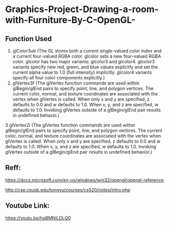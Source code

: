 # Graphics-Project-Drawing-a-room-with-Furniture-By-C-OpenGL-

## Function Used
1. glColor3ub
    (The GL stores both a current single-valued color index and a current four-valued RGBA color. glcolor sets a new four-valued RGBA color. glcolor has two major variants: glcolor3 and glcolor4. glcolor3 variants specify new red, green, and blue values explicitly and set the current alpha value to 1.0 (full intensity) implicitly. glcolor4 variants specify all four color components explicitly.)
2. glVertex3f
    (The glVertex function commands are used within glBegin/glEnd pairs to specify point, line, and polygon vertices. The current color, normal, and texture coordinates are associated with the vertex when glVertex is called. When only x and y are specified, z defaults to 0.0 and w defaults to 1.0. When x, y, and z are specified, w defaults to 1.0. Invoking glVertex outside of a glBegin/glEnd pair results in undefined behavio.)
    
3 glVertex2i
     (The glVertex function commands are used within glBegin/glEnd pairs to specify point, line, and polygon vertices. The current color, normal, and texture coordinates are associated with the vertex when glVertex is called. When only x and y are specified, z defaults to 0.0 and w defaults to 1.0. When x, y, and z are specified, w defaults to 1.0. Invoking glVertex outside of a glBegin/glEnd pair results in undefined behavior.)
     
 ## Reff: 
 
   https://docs.microsoft.com/en-us/windows/win32/opengl/opengl-reference
 
   http://cse.csusb.edu/tongyu/courses/cs520/notes/intro.php
       
 ##  Youtube Link:
 https://youtu.be/hq8MNiLDLQ0 
 
 
